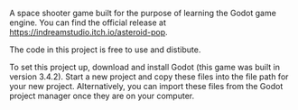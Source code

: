 A space shooter game built for the purpose of learning the Godot game engine. 
You can find the official release at https://indreamstudio.itch.io/asteroid-pop. 

The code in this project is free to use and distibute.

To set this project up, download and install Godot (this game was built in version 3.4.2).
Start a new project and copy these files into the file path for your new project.
Alternatively, you can import these files from the Godot project manager once they are on your computer.
